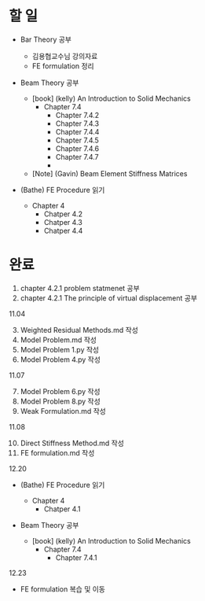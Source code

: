 # 할 일
* Bar Theory 공부
  * 김용협교수님 강의자료
  * FE formulation 정리

* Beam Theory 공부
  * [book] (kelly) An Introduction to Solid Mechanics 
    * Chapter 7.4
      * Chapter 7.4.2
      * Chapter 7.4.3
      * Chapter 7.4.4
      * Chapter 7.4.5
      * Chapter 7.4.6
      * Chapter 7.4.7
      * 
  * [Note] (Gavin) Beam Element Stiffness Matrices

* (Bathe) FE Procedure 읽기
  * Chapter 4
    * Chatper 4.2
    * Chatper 4.3
    * Chatper 4.4

# 완료
1. chapter 4.2.1 problem statmenet 공부
2. chapter 4.2.1 The principle of virtual displacement 공부

11.04

3. Weighted Residual Methods.md 작성
4. Model Problem.md 작성
5. Model Problem 1.py 작성
6. Model Problem 4.py 작성

11.07

7. Model Problem 6.py 작성
8. Model Problem 8.py 작성
9.  Weak Formulation.md 작성

11.08

10. Direct Stiffness Method.md 작성
11. FE formulation.md 작성

12.20
* (Bathe) FE Procedure 읽기
  * Chapter 4
    * Chatper 4.1

* Beam Theory 공부
  * [book] (kelly) An Introduction to Solid Mechanics 
    * Chapter 7.4
      * Chapter 7.4.1

12.23
* FE formulation 복습 및 이동